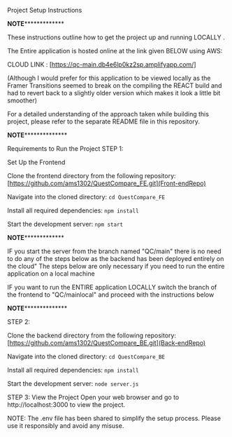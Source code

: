 Project Setup Instructions


**********************************************NOTE***********************************************************

These instructions outline how to get the project up and running LOCALLY .

The Entire application is hosted online at the link given BELOW using AWS:

CLOUD LINK :  [https://qc-main.db4e6lp0kz2sp.amplifyapp.com/]

(Although I would prefer for this application to be viewed locally as the Framer Transitions seemed to break on the compiling the REACT build and had to revert back to a slightly older version which makes it look a little bit smoother)

For a detailed understanding of the approach taken while building this project, please refer to the separate README file in this repository.

**********************************************NOTE************************************************************



Requirements to Run the Project
STEP 1:

 Set Up the Frontend

Clone the frontend directory from the following repository:
[https://github.com/ams1302/QuestCompare_FE.git](Front-endRepo)

Navigate into the cloned directory:
```cd QuestCompare_FE ```

Install all required dependencies:
```npm install```

Start the development server:
```npm start```


**********************************************NOTE***********************************************************

IF you start the server from the branch named "QC/main" there is no need to do any of the steps below as the backend has been deployed entirely on the cloud"
The steps below are only necessary if you need  to run the entire application  on a local machine


IF you want to run the ENTIRE  application LOCALLY switch the branch of the frontend to "QC/mainlocal" and proceed with the instructions below

**********************************************NOTE************************************************************

STEP 2:

Clone the backend directory from the following repository:
[https://github.com/ams1302/QuestCompare_BE.git](Back-endRepo)

Navigate into the cloned directory:
```cd QuestCompare_BE ```

Install all required dependencies:
```npm install```

Start the development server:
```node server.js```


STEP 3: View the Project
Open your web browser and go to http://localhost:3000 to view the project.

NOTE: The .env file has been shared to simplify the setup process. Please use it responsibly and avoid any misuse.




